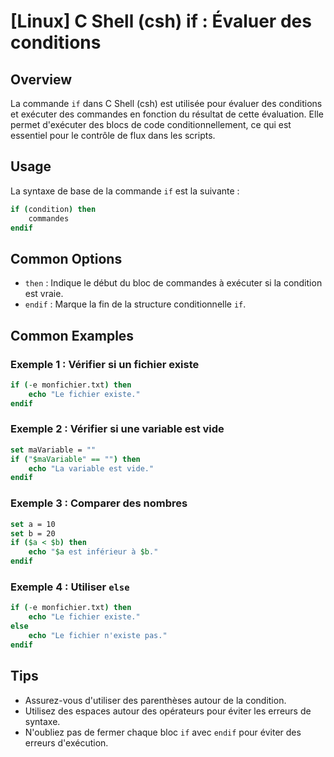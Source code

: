 # [Linux] C Shell (csh) if : Évaluer des conditions

## Overview
La commande `if` dans C Shell (csh) est utilisée pour évaluer des conditions et exécuter des commandes en fonction du résultat de cette évaluation. Elle permet d'exécuter des blocs de code conditionnellement, ce qui est essentiel pour le contrôle de flux dans les scripts.

## Usage
La syntaxe de base de la commande `if` est la suivante :

```csh
if (condition) then
    commandes
endif
```

## Common Options
- `then` : Indique le début du bloc de commandes à exécuter si la condition est vraie.
- `endif` : Marque la fin de la structure conditionnelle `if`.

## Common Examples

### Exemple 1 : Vérifier si un fichier existe
```csh
if (-e monfichier.txt) then
    echo "Le fichier existe."
endif
```

### Exemple 2 : Vérifier si une variable est vide
```csh
set maVariable = ""
if ("$maVariable" == "") then
    echo "La variable est vide."
endif
```

### Exemple 3 : Comparer des nombres
```csh
set a = 10
set b = 20
if ($a < $b) then
    echo "$a est inférieur à $b."
endif
```

### Exemple 4 : Utiliser `else`
```csh
if (-e monfichier.txt) then
    echo "Le fichier existe."
else
    echo "Le fichier n'existe pas."
endif
```

## Tips
- Assurez-vous d'utiliser des parenthèses autour de la condition.
- Utilisez des espaces autour des opérateurs pour éviter les erreurs de syntaxe.
- N'oubliez pas de fermer chaque bloc `if` avec `endif` pour éviter des erreurs d'exécution.